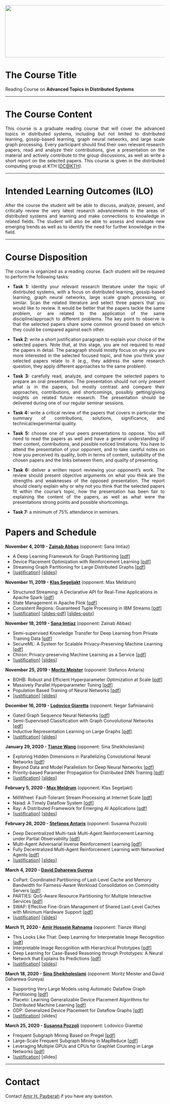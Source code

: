 <center><a href="https://dcatkth.github.io/"><img src="research.jpg" width="1400" height="165" align="center"></a></center>

# The Course Title
Reading Course on **Advanced Topics in Distributed Systems**

---
# The Course Content
<p align="justify">
This course is a graduate reading course that will cover the advanced topics in distributed systems, including but not limited to distributed learning, gossip-based learning, graph neural networks, and large scale graph processing. Every participant should find their own relevant research papers, read and analyze their contributions, give a presentation on the material and actively contribute to the group discussions, as well as write a short report on the selected papers. This course is given in the distributed computing group at KTH (<a href="https://dcatkth.github.io/">DC@KTH</a>).
</p>

---
# Intended Learning Outcomes (ILO)
<p align="justify">
After the course the student will be able to discuss, analyze, present, and critically review the very latest research advancements in the areas of distributed systems and learning and make connections to knowledge in related fields. The student will also be able to assess and evaluate new emerging trends as well as to identify the need for further knowledge in the field.
</p>

---
# Course Disposition
<p align="justify">
The course is organized as a reading course. Each student will be required to perform the following tasks:
<ul>
<li><p align="justify"><b>Task 1:</b> identity your relevant research literature under the topic of distirbuted systems, with a focus on distributed learning, gossip-based learning, graph neural networks, large scale graph processing, or similar. Scan the related literature and select three papers that you would like to review. It would be better that the papers tackle the same problem, or are related to the application of the same discipline/approach to different problems. The key point to observe is that the selected papers share some common ground based on which they could be compared against each other.</p></li>
<li><p align="justify"><b>Task 2:</b> write a short justification paragraph to explain your choice of the selected papers. Note that, at this stage, you are not required to read the papers in detail. The paragraph should mostly focus on why you are more interested in the selected focused topic, and how you think your selected papers relate to it (e.g., they address the same research question, they apply different approaches to the same problem).</li>
<li><p align="justify"><b>Task 3:</b> carefully read, analyze, and compare the selected papers to prepare an oral presentation. The presentation should not only present what is in the papers, but mostly contrast and compare their approaches, contributions, and shortcomings, possibly getting/giving insights on related future research. The presentation should be delivered during one of our regular seminar sessions.</li>
<li><p align="justify"><b>Task 4:</b> write a critical review of the papers that covers in particular the summary of contributions, solutions, significance, and technical/experimental quality.</li>
<li><p align="justify"><b>Task 5:</b> choose one of your peers presentations to oppose. You will need to read the papers as well and have a general understanding of their content, contributions, and possible noticed limitations. You have to attend the presentation of your opponent, and to take careful notes on how you perceived its quality, both in terms of content, suitability of the chosen papers and the links between them, and quality of presenting.</li>
<li><p align="justify"><b>Task 6:</b> deliver a written report reviewing your opponent’s work. The review should present objective arguments on what you think are the strengths and weaknesses of the opposed presentation. The report should clearly explain why or why not you think that the selected papers fit within the course’s topic, how the presentation has been fair to explaining the content of the papers, as well as what were the presentations strong points and possible shortcomings.</li>
<li><p align="justify"><b>Task 7:</b> a minimum of 75% attendance in seminars.</li>
</ul>
</p>

# Papers and Schedule
**November 4, 2019 - <a href="mailto:zainabab@kth.se">Zainab Abbas</a>** (opponent: Sana Imtiaz)
* A Deep Learning Framework for Graph Partitioning [[pdf](/papers/A%20Deep%20Learning%20Framework%20for%20Graph%20Partitioning.pdf)]
* Device Placement Optimization with Reinforcement Learning [[pdf](/papers/Device%20Placement%20Optimization%20with%20Reinforcement%20Learning.pdf)]
* Streaming Graph Partitioning for Large Distributed Graphs [[pdf](/papers/Streaming%20Graph%20Partitioning%20for%20Large%20Distributed%20Graphs.pdf)]
* [[justification](/justification/zainab.txt)] [[slides](/slides/zainab_20191104.pdf)]

**November 11, 2019 - <a href="mailto:klasseg@kth.se">Klas Segeljakt</a>** (opponent: Max Meldrum)
* Structured Streaming: A Declarative API for Real-Time Applications in Apache Spark [[pdf](/papers/Structured%20Streaming:%20A%20Declarative%20API%20for%20Real-Time%20Applications%20in%20Apache%20Spark.pdf)]
* State Management in Apache Flink [[pdf](/papers/State%20Management%20in%20Apache%20Flink.pdf)]
* Consistent Regions: Guaranteed Tuple Processing in IBM Streams [[pdf](/papers/Consistent%20Regions:%20Guaranteed%20Tuple%20Processing%20in%20IBM%20Streams.pdf)]
* [[justification](/justification/klas.txt)] [[slides-pdf](/slides/klas_20191111.pdf)] [[slides-pptx](/slides/klas_20191111.pptx)]

**November 18, 2019 - <a href="mailto:sanaim@kth.se">Sana Imtiaz</a>** (opponent: Zainab Abbas)
* Semi-supervised Knowledge Transfer for Deep Learning from Private Training Data [[pdf](/papers/Semi-supervised%20Knowledge%20Transfer%20for%20Deep%20Learning%20from%20Private%20Training%20Data.pdf)]
* SecureML: A System for Scalable Privacy-Preserving Machine Learning [[pdf](/papers/SecureML:%20A%20System%20for%20Scalable%20Privacy-Preserving%20Machine%20Learning.pdf)]
* Chiron: Privacy-preserving Machine Learning as a Service [[pdf](/papers/Chiron:%20Privacy-preserving%20Machine%20Learning%20as%20a%20Service.pdf)]
* [[justification](/justification/sana.txt)] [[slides](/slides/sana_20191118.pdf)]

**November 25, 2019 - <a href="mailto:moritz@logicalclocks.com">Moritz Meister</a>** (opponent: Stefanos Antaris)
* BOHB: Robust and Efficient Hyperparameter Optimization at Scale [[pdf](/papers/BOHB:%20Robust%20and%20Efficient%20Hyperparameter%20Optimization%20at%20Scale.pdf)]
* Massively Parallel Hyperparameter Tuning [[pdf](/papers/Massively%20Parallel%20Hyperparameter%20Tuning.pdf)]
* Population Based Training of Neural Networks [[pdf](/papers/Population%20Based%20Training%20of%20Neural%20Networks.pdf)]
* [[justification](/justification/moritz.txt)] [[slides](/slides/moritz_20191125.pdf)]

**December 16, 2019 - <a href="mailto:lodovico@kth.se">Lodovico Giaretta</a>** (opponent: Negar Safinianaini)
* Gated Graph Sequence Neural Networks [[pdf](/papers/Gated%20Graph%20Sequence%20Neural%20Networks.pdf)]
* Semi-Supervised Classification with Graph Convolutional Networks [[pdf](/papers/Semi-Supervised%20Classification%20with%20Graph%20Convolutional%20Networks.pdf)]
* Inductive Representation Learning on Large Graphs [[pdf](/papers/Inductive%20Representation%20Learning%20on%20Large%20Graphs.pdf)]
* [[justification](/justification/lodovico.txt)] [[slides](/slides/lodovico_20191216.pdf)]

**January 29, 2020 - <a href="mailto:tianzew@kth.se">Tianze Wang</a>** (opponent: Sina Sheikholeslami)
* Exploring Hidden Dimensions in Parallelizing Convolutional Neural Networks [[pdf](/papers/Exploring%20Hidden%20Dimensions%20in%20Parallelizing%20Convolutional%20Neural%20Networks.pdf)]
* Beyond Data and Model Parallelism for Deep Neural Networks [[pdf](/papers/Beyond%20Data%20and%20Model%20Parallelism%20for%20Deep%20Neural%20Networks.pdf)]
* Priority-based Parameter Propagation for Distributed DNN Training [[pdf](/papers/Priority-based%20Parameter%20Propagation%20for%20Distributed%20DNN%20Training.pdf)]
* [[justification](/justification/tianze.txt)] [[slides](/slides/tianze_20200129.pdf)]

**February 5, 2020 - <a href="mailto:mmeldrum@kth.se">Max Meldrum</a>** (opponent: Klas Segeljakt)
* MillWheel: Fault-Tolerant Stream Processing at Internet Scale [[pdf](/papers/MillWheel:%20Fault-Tolerant%20Stream%20Processing%20at%20Internet%20Scale.pdf)]
* Naiad: A Timely Dataflow System [[pdf](/papers/Naiad:%20A%20Timely%20Dataflow%20System.pdf)]
* Ray: A Distributed Framework for Emerging AI Applications [[pdf](/papers/Ray:%20A%20Distributed%20Framework%20for%20Emerging%20AI%20Applications.pdf)]
* [[justification](/justification/max.txt)] [[slides](/slides/max_20200205.pdf)]

**February 26, 2020 - <a href="mailto:antaris@kth.se">Stefanos Antaris</a>** (opponent: Susanna Pozzoli)
* Deep Decentralized Multi-task Multi-Agent Reinforcement Learning under Partial Observability [[pdf](/papers/Deep%20Decentralized%20Multi-task%20Multi-Agent%20Reinforcement%20Learning%20under%20Partial%20Observability.pdf)]
* Multi-Agent Adversarial Inverse Reinforcement Learning [[pdf](/papers/Multi-Agent%20Adversarial%20Inverse%20Reinforcement%20Learning.pdf)]
* Fully Decentralized Multi-Agent Reinforcement Learning with Networked Agents [[pdf](/papers/Fully%20Decentralized%20Multi-Agent%20Reinforcement%20Learning%20with%20Networked%20Agents.pdf)]
* [[justification](/justification/stefanos.txt)] [[slides](/slides/stefanos_20200226.pdf)]

<!--
**February 24, 2020 - <a href="mailto:negars@kth.se">Negar Safinianaini</a>** (opponent: Amir Hossein Rahnama)
* zipHMMlib: A Highly Optimised HMM Library Exploiting Repetitions in the Input to Speed Up the Forward Algorithm [[pdf](https://github.com/dcatkth/readinggroup/blob/master/papers/zipHMMlib:%20A%20Highly%20Optimised%20HMM%20Library%20Exploiting%20Repetitions%20in%20the%20Input%20to%20Speed%20Up%20the%20Forward%20Algorithm.pdf)]
* Fast Bayesian Inference of Copy Number Variants using Hidden Markov Models with Wavelet Compression [[pdf](/papers/Fast%20Bayesian%20Inference%20of%20Copy%20Number%20Variants%20using%20Hidden%20Markov%20Models%20with%20Wavelet%20Compression.PDF)]
* Spectral Learning of Mixture of Hidden Markov Models [[pdf](/papers/Spectral%20Learning%20of%20Mixture%20of%20Hidden%20Markov%20Models.pdf)]
* [[justification](/justification/negar.txt)] [slides]
-->

**March 4, 2020 - <a href="mailto:daharewa@kth.se">David Daharewa Gureya</a>** 
* CoPart: Coordinated Partitioning of Last-Level Cache and Memory Bandwidth for Fairness-Aware Workload Consolidation on Commodity Servers [[pdf](/papers/CoPart:%20Coordinated%20Partitioning%20of%20Last-Level%20Cache%20and%20Memory%20Bandwidth%20for%20Fairness-Aware%20Workload%20Consolidation%20on%20Commodity%20Servers.pdf)]
* PARTIES: QoS-Aware Resource Partitioning for Multiple Interactive Services [[pdf](/papers/PARTIES:%20QoS-Aware%20Resource%20Partitioning%20for%20Multiple%20Interactive%20Services.pdf)]
* SWAP: Effective Fine-Grain Management of Shared Last-Level Caches with Minimum Hardware Support [[pdf](/papers/SWAP:%20Effective%20Fine-Grain%20Management%20of%20Shared%20Last-Level%20Caches%20with%20Minimum%20Hardware%20Support.pdf)]
* [[justification](/justification/david.txt)] [[slides](/slides/david_20200304.pdf)]

**March 11, 2020 - <a href="mailto:arahnama@kth.se">Amir Hossein Rahnama</a>** (opponent: Tianze Wang)
* This Looks Like That: Deep Learning for Interpretable Image Recognition [[pdf](/papers/This%20Looks%20Like%20That:%20Deep%20Learning%20for%20Interpretable%20Image%20Recognition.pdf)]
* Interpretable Image Recognition with Hierarchical Prototypes [[pdf](/papers/Interpretable%20Image%20Recognition%20with%20Hierarchical%20Prototypes.pdf)]
* Deep Learning for Case-Based Reasoning through Prototypes: A Neural Network that Explains Its Predictions [[pdf](/papers/Deep%20Learning%20for%20Case-Based%20Reasoning%20through%20Prototypes:%20A%20Neural%20Network%20that%20Explains%20Its%20Predictions.pdf)]
* [[justification](/justification/amir.txt)] [[slides](/slides/amir_20200311.pdf)]

**March 18, 2020 - <a href="mailto:sinash@kth.se">Sina Sheikholeslami</a>** (opponent: Moritz Meister and David Daharewa Gureya)
* Supporting Very Large Models using Automatic Dataflow Graph Partitioning [[pdf](/papers/Supporting%20Very%20Large%20Models%20using%20Automatic%20Dataflow%20Graph%20Partitioning.pdf)]
* Placeto: Learning Generalizable Device Placement Algorithms for Distributed Machine Learning [[pdf](/papers/Placeto:%20Learning%20Generalizable%20Device%20Placement%20Algorithms%20for%20Distributed%20Machine%20Learning.pdf)]
* GDP: Generalized Device Placement for Dataflow Graphs [[pdf](/papers/GDP:%20Generalized%20Device%20Placement%20for%20Dataflow%20Graphs.pdf)]
* [[justification](/justification/sina.txt)] [slides]


**March 25, 2020 - <a href="mailto:spozzoli@kth.se">Susanna Pozzoli</a>** (opponent: Lodovico Giaretta)
* Frequent Subgraph Mining Based on Pregel [[pdf](/papers/Frequent%20Subgraph%20Mining%20Based%20on%20Pregel.pdf)]
* Large-Scale Frequent Subgraph Mining in MapReduce [[pdf](/papers/Large-Scale%20Frequent%20Subgraph%20Mining%20in%20MapReduce.pdf)]
* Leveraging Multiple GPUs and CPUs for Graphlet Counting in Large Networks [[pdf](/papers/Leveraging%20Multiple%20GPUs%20and%20CPUs%20for%20Graphlet%20Counting%20in%20Large%20Networks.pdf)]
* [[justification](/justification/susanna.txt)] [slides]

---
# Contact
Contact [Amir H. Payberah](https://payberah.github.io/) if you have any question.

<!--
# Enrollment
Those who are interested in registering for this course and gaining credits, please make sure to have your name on the following list before September 30, 2019: [link](https://docs.google.com/spreadsheets/d/1dLaYwNC9rXUTi-UcTtT_07dEMjo5xVUVvZ25G1v1Pz4/edit?usp=sharing)
-->
